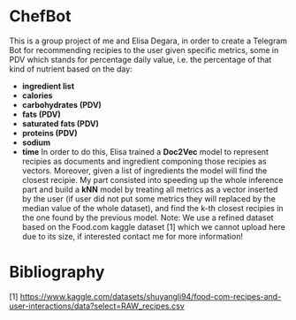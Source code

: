 # ChefBot
This is a group project of me and Elisa Degara, in order to create a Telegram Bot for recommending recipies to the user given specific metrics, some in PDV which stands for percentage daily value, i.e. the percentage of that kind of nutrient based on the day:
 - **ingredient list**
 - **calories**
 - **carbohydrates (PDV)**
 - **fats (PDV)**
 - **saturated fats (PDV)**
 - **proteins (PDV)**
 - **sodium**
 - **time**
In order to do this, Elisa trained a **Doc2Vec** model to represent recipies as documents and ingredient componing those recipies as vectors. Moreover, given a list of ingredients the model will find the closest recipie. My part consisted into speeding up the whole inference part and build a **kNN** model by treating all metrics as a vector inserted by the user (if user did not put some metrics they will replaced by the median value of the whole dataset), and find the k-th closest recipies in the one found by the previous model.
Note: We use a refined dataset based on the Food.com kaggle dataset [1] which we cannot upload here due to its size, if interested contact me for more information!

# Bibliography
[1] https://www.kaggle.com/datasets/shuyangli94/food-com-recipes-and-user-interactions/data?select=RAW_recipes.csv
